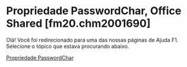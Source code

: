 
# Propriedade PasswordChar, Office Shared [fm20.chm2001690]

Olá! Você foi redirecionado para uma das nossas páginas de Ajuda F1. Selecione o tópico que estava procurando abaixo.

[Propriedade PasswordChar](http://msdn.microsoft.com/library/2dd645b2-fe8d-a644-b796-e0595627cbb8%28Office.15%29.aspx)
